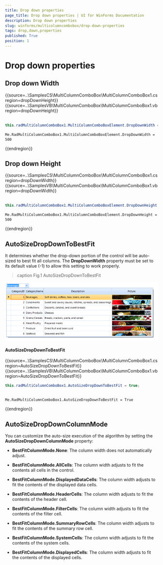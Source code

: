 ```yaml
---
title: Drop down properties
page_title: Drop down properties | UI for WinForms Documentation
description: Drop down properties
slug: winforms/multicolumncombobox/drop-down-properties
tags: drop,down,properties
published: True
position: 1
---
```


# Drop down properties

## Drop down Width

{{source=..\SamplesCS\MultiColumnComboBox\MultiColumnComboBox1.cs region=dropDownHeight}} 
{{source=..\SamplesVB\MultiColumnComboBox\MultiColumnComboBox1.vb region=dropDownHeight}} 

````C#
            
this.radMultiColumnComboBox1.MultiColumnComboBoxElement.DropDownWidth = 500;

````
````VB.NET
Me.RadMultiColumnComboBox1.MultiColumnComboBoxElement.DropDownWidth = 500

````

{{endregion}}

## Drop down Height

{{source=..\SamplesCS\MultiColumnComboBox\MultiColumnComboBox1.cs region=dropDownWidth}} 
{{source=..\SamplesVB\MultiColumnComboBox\MultiColumnComboBox1.vb region=dropDownWidth}} 

````C#
            
this.radMultiColumnComboBox1.MultiColumnComboBoxElement.DropDownHeight = 500;

````
````VB.NET
Me.RadMultiColumnComboBox1.MultiColumnComboBoxElement.DropDownHeight = 500

````

{{endregion}}

## AutoSizeDropDownToBestFit

It determines whether the drop-down portion of the control will be auto-sized to best fit all columns. The __DropDownWidth__ property must be set to its default value (-1) to allow this setting to work properly.
>caption Fig.1 AutoSizeDropDownToBestFit

![multicolumncombobox-drop-down-properties 001](images/multicolumncombobox-drop-down-properties001.png)

#### AutoSizeDropDownToBestFit

{{source=..\SamplesCS\MultiColumnComboBox\MultiColumnComboBox1.cs region=AutoSizeDropDownToBestFit}} 
{{source=..\SamplesVB\MultiColumnComboBox\MultiColumnComboBox1.vb region=AutoSizeDropDownToBestFit}} 

````C#
this.radMultiColumnComboBox1.AutoSizeDropDownToBestFit = true;

````
````VB.NET
 
Me.RadMultiColumnComboBox1.AutoSizeDropDownToBestFit = True

````

{{endregion}}

## AutoSizeDropDownColumnMode

You can customize the auto-size execution of the algorithm by setting the __AutoSizeDropDownColumnMode__ property:

* __BestFitColumnMode.None__: The column width does not automatically adjust.

* __BestFitColumnMode.AllCells__: The column width adjusts to fit the contents all cells in the control.

* __BestFitColumnMode.DisplayedDataCells__: The column width adjusts to fit the contents of the displayed data cells.     

* __BestFitColumnMode.HeaderCells__: The column width adjusts to fit the contents of the header cell.

* __BestFitColumnMode.FilterCells__: The column width adjusts to fit the contents of the filter cell.

* __BestFitColumnMode.SummaryRowCells__: The column width adjusts to fit the contents of the summary row cell.

* __BestFitColumnMode.SystemCells__: The column width adjusts to fit the contents of the system cells.

* __BestFitColumnMode.DisplayedCells__: The column width adjusts to fit the contents of the displayed cells.